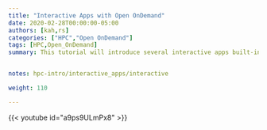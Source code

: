 ```yaml
---
title: "Interactive Apps with Open OnDemand"
date: 2020-02-28T00:00:00-05:00
authors: [kah,rs]
categories: ["HPC","Open OnDemand"]
tags: [HPC,Open_OnDemand]
summary: This tutorial will introduce several interactive apps built-into Open OnDemand.


notes: hpc-intro/interactive_apps/interactive

weight: 110

---
```


{{< youtube id="a9ps9ULmPx8" >}}
